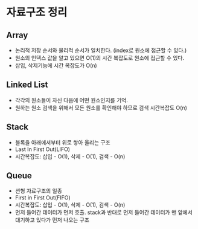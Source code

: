 # 자료구조 정리

## Array

- 논리적 저장 순서와 물리적 순서가 일치한다. (index로 원소에 접근할 수 있다.)
- 원소의 인덱스 값을 알고 있으면 O(1)의 시간 복잡도로 원소에 접근할 수 있다.
- 삽입, 삭제기능에 시간 복잡도가 O(n)

## Linked List

- 각각의 원소들이 자신 다음에 어떤 원소인지를 기억. 
- 원하는 원소 검색을 위해서 모든 원소를 확인해야 하므로 검색 시간복잡도 O(n) 

## Stack

- 블록을 아래에서부터 위로 쌓아 올리는 구조
- Last In First Out(LIFO)
- 시간복잡도: 삽입 - O(1), 삭제 - O(1), 검색 - O(n)

## Queue

- 션형 자료구조의 일종
- First in First Out(FIFO)
- 시간복잡도: 삽입 - O(1), 삭제 - O(1), 검색 - O(n)
- 먼저 들어간 데이터가 먼저 호출. stack과 반대로 먼저 들어간 데이터가 맨 앞에서 대기하고 있다가 먼저 나오는 구조
